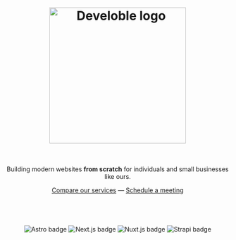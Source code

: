 <h1 align="center">
<img width="310" alt="Develoble logo" src="https://github.com/develoble/.github/assets/9094115/8744cde6-5197-47b1-b1c1-157a8abf6d42">
</h1>
<br />
<p align="center">
Building modern websites <strong>from scratch</strong> for individuals and small businesses like ours.
<p>
<div align="center">
  <a href="https://develoble.com">Compare our services</a> —
  <a href="https://develoble.com">Schedule a meeting</a>
</div>
<h2><br /></h2>
<div align="center">
  <img alt="Astro badge" src="https://img.shields.io/badge/astro-%232C2052.svg?style=for-the-badge&logo=astro&logoColor=white">
  <img alt="Next.js badge" src="https://img.shields.io/badge/Next-black?style=for-the-badge&logo=next.js&logoColor=white">
  <img alt="Nuxt.js badge" src="https://img.shields.io/badge/Nuxt-002E3B?style=for-the-badge&logo=nuxtdotjs&logoColor=#00DC82">
  <img alt="Strapi badge" src="https://img.shields.io/badge/strapi-%232E7EEA.svg?style=for-the-badge&logo=strapi&logoColor=white">
  
</div>
